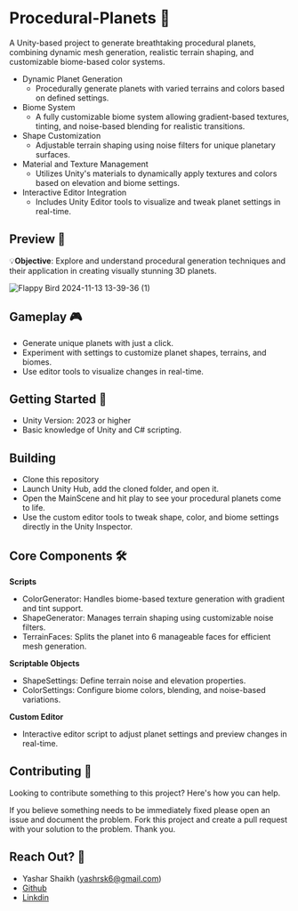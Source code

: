 **Procedural-Planets 🌌**
==========================

A Unity-based project to generate breathtaking procedural planets, combining dynamic mesh generation, realistic terrain shaping, and customizable biome-based color systems.

* Dynamic Planet Generation
  - Procedurally generate planets with varied terrains and colors based on defined settings.
* Biome System
  - A fully customizable biome system allowing gradient-based textures, tinting, and noise-based blending for realistic transitions.
* Shape Customization
  - Adjustable terrain shaping using noise filters for unique planetary surfaces.
* Material and Texture Management
  - Utilizes Unity's materials to dynamically apply textures and colors based on elevation and biome settings.
 * Interactive Editor Integration
   - Includes Unity Editor tools to visualize and tweak planet settings in real-time.



**Preview 👀**
----------
💡**Objective**: Explore and understand procedural generation techniques and their application in creating visually stunning 3D planets.

![Flappy Bird 2024-11-13 13-39-36 (1)]()


**Gameplay 🎮**
------------
* Generate unique planets with just a click.
* Experiment with settings to customize planet shapes, terrains, and biomes.
* Use editor tools to visualize changes in real-time.
  

**Getting Started 📃**
--------------
* Unity Version: 2023 or higher
* Basic knowledge of Unity and C# scripting.

**Building**
--------------
* Clone this repository
* Launch Unity Hub, add the cloned folder, and open it. 
* Open the MainScene and hit play to see your procedural planets come to life.
* Use the custom editor tools to tweak shape, color, and biome settings directly in the Unity Inspector.

**Core Components 🛠️**
--------------
**Scripts**
*  ColorGenerator: Handles biome-based texture generation with gradient and tint support.
*  ShapeGenerator: Manages terrain shaping using customizable noise filters.
*  TerrainFaces: Splits the planet into 6 manageable faces for efficient mesh generation.


**Scriptable Objects**
*  ShapeSettings: Define terrain noise and elevation properties.
*  ColorSettings: Configure biome colors, blending, and noise-based variations.

  
**Custom Editor**
*  Interactive editor script to adjust planet settings and preview changes in real-time.

  
**Contributing 💪**
--------------
Looking to contribute something to this project? Here's how you can help.

If you believe something needs to be immediately fixed please open an issue and document the problem. 
Fork this project and create a pull request with your solution to the problem. Thank you.

**Reach Out? 💬**
----------

* Yashar Shaikh (yashrsk6@gmail.com)
* [Github](https://github.com/YasharShaikh)
* [Linkdin](https://www.linkedin.com/in/yashar-shaikh/)
